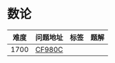 # 数论

| 难度 | 问题地址                                                  | 标签 | 题解 |
| ---- | --------------------------------------------------------- | ---- | ---- |
| 1700 | [CF980C](https://codeforces.com/problemset/problem/980/C) |      |      |




